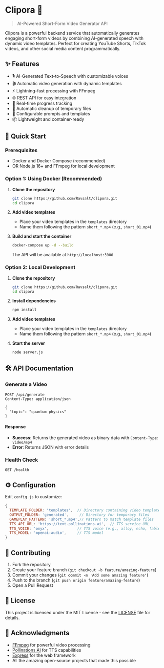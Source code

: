 # Clipora 🎥

> AI-Powered Short-Form Video Generator API

Clipora is a powerful backend service that automatically generates engaging short-form videos by combining AI-generated speech with dynamic video templates. Perfect for creating YouTube Shorts, TikTok videos, and other social media content programmatically.

## ✨ Features

- 🎙️ AI-Generated Text-to-Speech with customizable voices
- 🎬 Automatic video generation with dynamic templates
- ⚡ Lightning-fast processing with FFmpeg
- 🌐 REST API for easy integration
- 🚀 Real-time progress tracking
- 🧹 Automatic cleanup of temporary files
- 🔧 Configurable prompts and templates
- 📦 Lightweight and container-ready

## 🚀 Quick Start

### Prerequisites
- Docker and Docker Compose (recommended)
- OR Node.js 16+ and FFmpeg for local development

### Option 1: Using Docker (Recommended)

1. **Clone the repository**
   ```bash
   git clone https://github.com/Ravsalt/clipora.git
   cd clipora
   ```

2. **Add video templates**
   - Place your video templates in the `templates` directory
   - Name them following the pattern `short_*.mp4` (e.g., `short_01.mp4`)

3. **Build and start the container**
   ```bash
   docker-compose up -d --build
   ```
   The API will be available at `http://localhost:3000`

### Option 2: Local Development

1. **Clone the repository**
   ```bash
   git clone https://github.com/Ravsalt/clipora.git
   cd clipora
   ```

2. **Install dependencies**
   ```bash
   npm install
   ```

3. **Add video templates**
   - Place your video templates in the `templates` directory
   - Name them following the pattern `short_*.mp4` (e.g., `short_01.mp4`)

4. **Start the server**
   ```bash
   node server.js
   ```

## 🛠️ API Documentation

### Generate a Video

```http
POST /api/generate
Content-Type: application/json

{
  "topic": "quantum physics"
}
```

#### Response
- **Success**: Returns the generated video as binary data with `Content-Type: video/mp4`
- **Error**: Returns JSON with error details

### Health Check

```http
GET /health
```

## ⚙️ Configuration

Edit `config.js` to customize:

```javascript
{
  TEMPLATE_FOLDER: 'templates',  // Directory containing video templates
  OUTPUT_FOLDER: 'generated',     // Directory for temporary files
  GAMEPLAY_PATTERN: 'short_*.mp4',// Pattern to match template files
  TTS_API_URL: 'https://text.pollinations.ai',  // TTS service URL
  TTS_VOICE: 'onyx',             // TTS voice (e.g., alloy, echo, fable, onyx, nova, shimmer)
  TTS_MODEL: 'openai-audio',     // TTS model
}
```




## 🤝 Contributing

1. Fork the repository
2. Create your feature branch (`git checkout -b feature/amazing-feature`)
3. Commit your changes (`git commit -m 'Add some amazing feature'`)
4. Push to the branch (`git push origin feature/amazing-feature`)
5. Open a Pull Request

## 📝 License

This project is licensed under the MIT License - see the [LICENSE](LICENSE) file for details.

## 🙏 Acknowledgments

- [FFmpeg](https://ffmpeg.org/) for powerful video processing
- [Pollinations AI](https://pollinations.ai/) for TTS capabilities
- [Express](https://expressjs.com/) for the web framework
- All the amazing open-source projects that made this possible

